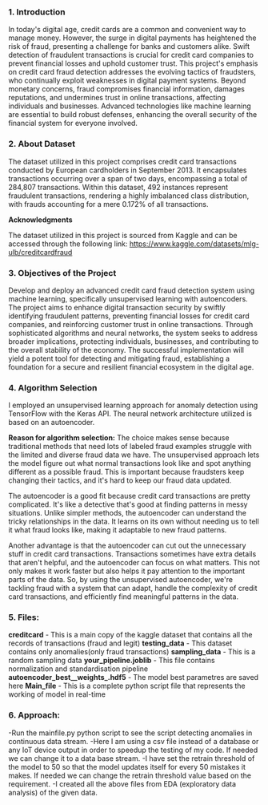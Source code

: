 ### 1. Introduction

In today's digital age, credit cards are a common and convenient way to manage money. However, the surge in digital payments has heightened the risk of fraud, presenting a challenge for banks and customers alike. Swift detection of fraudulent transactions is crucial for credit card companies to prevent financial losses and uphold customer trust. This project's emphasis on credit card fraud detection addresses the evolving tactics of fraudsters, who continually exploit weaknesses in digital payment systems. Beyond monetary concerns, fraud compromises financial information, damages reputations, and undermines trust in online transactions, affecting individuals and businesses. Advanced technologies like machine learning are essential to build robust defenses, enhancing the overall security of the financial system for everyone involved.

### 2. About Dataset

The dataset utilized in this project comprises credit card transactions conducted by European cardholders in September 2013. It encapsulates transactions occurring over a span of two days, encompassing a total of 284,807 transactions. Within this dataset, 492 instances represent fraudulent transactions, rendering a highly imbalanced class distribution, with frauds accounting for a mere 0.172% of all transactions.

**Acknowledgments**

The dataset utilized in this project is sourced from Kaggle and can be accessed through the following link: https://www.kaggle.com/datasets/mlg-ulb/creditcardfraud

### 3. Objectives of the Project

Develop and deploy an advanced credit card fraud detection system using machine learning, specifically unsupervised learning with autoencoders. The project aims to enhance digital transaction security by swiftly identifying fraudulent patterns, preventing financial losses for credit card companies, and reinforcing customer trust in online transactions. Through sophisticated algorithms and neural networks, the system seeks to address broader implications, protecting individuals, businesses, and contributing to the overall stability of the economy. The successful implementation will yield a potent tool for detecting and mitigating fraud, establishing a foundation for a secure and resilient financial ecosystem in the digital age.

### 4. Algorithm Selection

I employed an unsupervised learning approach for anomaly detection using TensorFlow with the Keras API. The neural network architecture utilized is based on an autoencoder.

**Reason for algorithm selection:**
The choice makes sense because traditional methods that need lots of labeled fraud examples struggle with the limited and diverse fraud data we have. The unsupervised approach lets the model figure out what normal transactions look like and spot anything different as a possible fraud. This is important because fraudsters keep changing their tactics, and it's hard to keep our fraud data updated.

The autoencoder is a good fit because credit card transactions are pretty complicated. It's like a detective that's good at finding patterns in messy situations. Unlike simpler methods, the autoencoder can understand the tricky relationships in the data. It learns on its own without needing us to tell it what fraud looks like, making it adaptable to new fraud patterns.

Another advantage is that the autoencoder can cut out the unnecessary stuff in credit card transactions. Transactions sometimes have extra details that aren't helpful, and the autoencoder can focus on what matters. This not only makes it work faster but also helps it pay attention to the important parts of the data. So, by using the unsupervised autoencoder, we're tackling fraud with a system that can adapt, handle the complexity of credit card transactions, and efficiently find meaningful patterns in the data.

### 5. Files:
**creditcard** - This is a main copy of the kaggle dataset that contains all the records of transactions (fraud and legit)
**testing_data** - This dataset contains only anomalies(only fraud transactions)
**sampling_data** - This is a random sampling data
**your_pipeline.joblib** - This file contains normalization and standardisation pipeline
**autoencoder_best__weights_.hdf5** - The model best parametres are saved here
**Main_file** - This is a complete python script file that represents the working of model in real-time

### 6. Approach:
-Run the mainfile.py python script to see the script detecting anomalies in continuous data stream.
-Here I am using a csv file instead of a database or any IoT device output in order to speedup the testing of my code. If needed we can change it to a data base stream.
-I have set the retrain threshold of the model to 50 so that the model updates itself for every 50 mistakes it makes. If needed we can change the retrain threshold value based on the requirement.
-I created all the above files from EDA (exploratory data analysis) of the given data.
